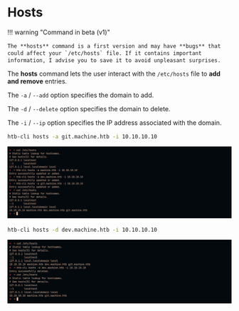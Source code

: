 # Hosts

!!! warning "Command in beta (v1)"

    The **hosts** command is a first version and may have **bugs** that could affect your `/etc/hosts` file. If it contains important information, I advise you to save it to avoid unpleasant surprises.

The **hosts** command lets the user interact with the `/etc/hosts` file to **add and remove** entries.

The `-a` / `--add` option specifies the domain to add.

The `-d` / `--delete` option specifies the domain to delete.

The `-i` / `--ip` option specifies the IP address associated with the domain.

```bash
htb-cli hosts -a git.machine.htb -i 10.10.10.10
```

![Add](/assets/commands/hosts/add.png)

```bash
htb-cli hosts -d dev.machine.htb -i 10.10.10.10
```

![Add](/assets/commands/hosts/delete.png)